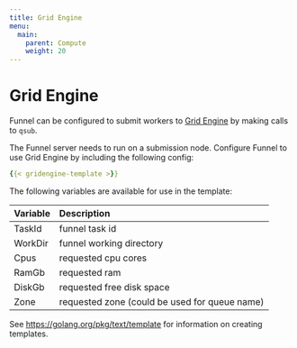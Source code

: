 ```yaml
---
title: Grid Engine
menu:
  main:
    parent: Compute
    weight: 20
---
```

# Grid Engine

Funnel can be configured to submit workers to [Grid Engine][ge] by making calls
to `qsub`.

The Funnel server needs to run on a submission node.
Configure Funnel to use Grid Engine by including the following config:

```YAML
{{< gridengine-template >}}
```
The following variables are available for use in the template:

| Variable    |  Description |
|:------------|:-------------|
|TaskId       | funnel task id |
|WorkDir      | funnel working directory |
|Cpus         | requested cpu cores |
|RamGb        | requested ram |
|DiskGb       | requested free disk space |
|Zone         | requested zone (could be used for queue name) |

See https://golang.org/pkg/text/template for information on creating templates.

[ge]: http://gridscheduler.sourceforge.net/documentation.html
